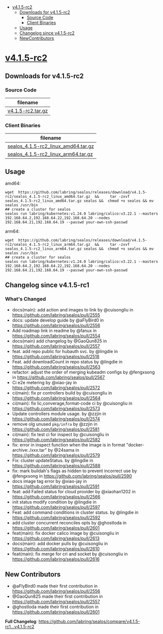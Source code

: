 - [v4.1.5-rc2](#v415-rc2)
  - [Downloads for v4.1.5-rc2](#downloads-for-v415-rc2)
    - [Source Code](#source-code)
    - [Client Binaries](#client-binaries)
  - [Usage](#usage)
  - [Changelog since v4.1.5-rc2](#changelog-since-v415-rc1)
  - [NewContributors](#new-contributors)


# [v4.1.5-rc2](https://github.com/labring/sealos/releases/tag/v4.1.5-rc2)

## Downloads for v4.1.5-rc2


### Source Code

filename |
-------- |
[v4.1.5-rc2.tar.gz](https://github.com/labring/sealos/archive/refs/tags/v4.1.5-rc2.tar.gz) |

### Client Binaries

filename |
-------- |
[sealos_4.1.5-rc2_linux_amd64.tar.gz](https://github.com/labring/sealos/releases/download/v4.1.5-rc2/sealos_4.1.5-rc2_linux_amd64.tar.gz) |
[sealos_4.1.5-rc2_linux_arm64.tar.gz](https://github.com/labring/sealos/releases/download/v4.1.5-rc2/sealos_4.1.5-rc2_linux_arm64.tar.gz) |

## Usage

amd64:

```shell
wget  https://github.com/labring/sealos/releases/download/v4.1.5-rc2/sealos_4.1.5-rc2_linux_amd64.tar.gz  &&     tar -zxvf sealos_4.1.5-rc2_linux_amd64.tar.gz sealos &&  chmod +x sealos && mv sealos /usr/bin
## create a cluster for sealos
sealos run labring/kubernetes:v1.24.0 labring/calico:v3.22.1 --masters 192.168.64.2,192.168.64.22,192.168.64.20 --nodes 192.168.64.21,192.168.64.19 --passwd your-own-ssh-passwd
```

arm64:

```shell
wget  https://github.com/labring/sealos/releases/download/v4.1.5-rc2/sealos_4.1.5-rc2_linux_arm64.tar.gz  &&     tar -zxvf sealos_4.1.5-rc2_linux_arm64.tar.gz sealos &&  chmod +x sealos && mv sealos /usr/bin
## create a cluster for sealos
sealos run labring/kubernetes:v1.24.0 labring/calico:v3.22.1 --masters 192.168.64.2,192.168.64.22,192.168.64.20 --nodes 192.168.64.21,192.168.64.19 --passwd your-own-ssh-passwd
```


## Changelog since v4.1.5-rc1

### What's Changed
* docs(main): add action and images to link by @cuisongliu in https://github.com/labring/sealos/pull/2555
* docs: update develop guide by @aFlyBird0 in https://github.com/labring/sealos/pull/2556
* Add roadmap link in readme by @fanux in https://github.com/labring/sealos/pull/2554
* docs(main) add changelog by @GaoQun825 in https://github.com/labring/sealos/pull/2557
* feat. add repo public for hubauth svc. by @lingdie in https://github.com/labring/sealos/pull/2518
* Feat. add downloadCount in repo status by @lingdie in https://github.com/labring/sealos/pull/2563
* refactor: adjust the order of merging kubeadm configs by @fengxsong in https://github.com/labring/sealos/pull/2567
* Ci e2e metering by @xiao-jay in https://github.com/labring/sealos/pull/2572
* ci(main): fix pr controllers build by @cuisongliu in https://github.com/labring/sealos/pull/2564
* ci(main): fix lic,converage,format-code ci by @cuisongliu in https://github.com/labring/sealos/pull/2573
* Update controllers module usage. by @zzjin in https://github.com/labring/sealos/pull/2574
* remove olg unused `pkg/infra` by @zzjin in https://github.com/labring/sealos/pull/2581
* ci(main): fix test ci for inspect by @cuisongliu in https://github.com/labring/sealos/pull/2582
* fix: error in inspect function when the image is in format "docker-archive:./xxx.tar" by @24sama in https://github.com/labring/sealos/pull/2579
* Fix: cluster updateStatus. by @lingdie in https://github.com/labring/sealos/pull/2588
* fix: mark buildah's flags as hidden to prevent incorrect use by @fengxsong in https://github.com/labring/sealos/pull/2590
* docs image tag error by @xiao-jay in https://github.com/labring/sealos/pull/2591
* feat: add Failed status for cloud provider by @xiaohan1202 in https://github.com/labring/sealos/pull/2566
* init status modify condition by @lingdie in https://github.com/labring/sealos/pull/2597
* Feat: add command conditions in cluster status. by @lingdie in https://github.com/labring/sealos/pull/2592
* add cluster concurrent reconciles opts by @ghostloda in https://github.com/labring/sealos/pull/2601
* feat(main): fix docker calico image by @cuisongliu in https://github.com/labring/sealos/pull/2613
* docs(main): add docker pulls by @cuisongliu in https://github.com/labring/sealos/pull/2610
* feat(main): fix merge for cri and socket by @cuisongliu in https://github.com/labring/sealos/pull/2616

## New Contributors
* @aFlyBird0 made their first contribution in https://github.com/labring/sealos/pull/2556
* @GaoQun825 made their first contribution in https://github.com/labring/sealos/pull/2557
* @ghostloda made their first contribution in https://github.com/labring/sealos/pull/2601

**Full Changelog**: https://github.com/labring/sealos/compare/v4.1.5-rc1...v4.1.5-rc2





